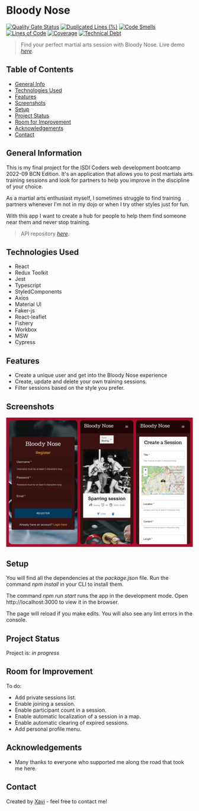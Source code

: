 # Bloody Nose

[![Quality Gate Status](https://sonarcloud.io/api/project_badges/measure?project=pastordesoles_Bloody-Nose&metric=alert_status)](https://sonarcloud.io/summary/new_code?id=pastordesoles_Bloody-Nose) [![Duplicated Lines (%)](https://sonarcloud.io/api/project_badges/measure?project=pastordesoles_Bloody-Nose&metric=duplicated_lines_density)](https://sonarcloud.io/summary/new_code?id=pastordesoles_Bloody-Nose) [![Code Smells](https://sonarcloud.io/api/project_badges/measure?project=pastordesoles_Bloody-Nose&metric=code_smells)](https://sonarcloud.io/summary/new_code?id=pastordesoles_Bloody-Nose) [![Lines of Code](https://sonarcloud.io/api/project_badges/measure?project=pastordesoles_Bloody-Nose&metric=ncloc)](https://sonarcloud.io/summary/new_code?id=pastordesoles_Bloody-Nose) [![Coverage](https://sonarcloud.io/api/project_badges/measure?project=pastordesoles_Bloody-Nose&metric=coverage)](https://sonarcloud.io/summary/new_code?id=pastordesoles_Bloody-Nose) [![Technical Debt](https://sonarcloud.io/api/project_badges/measure?project=pastordesoles_Bloody-Nose&metric=sqale_index)](https://sonarcloud.io/summary/new_code?id=pastordesoles_Bloody-Nose)

> Find your perfect martial arts session with Bloody Nose.
> Live demo [_here_](https://bloody-nose.netlify.app/). <!-- If you have the project hosted somewhere, include the link here. -->

## Table of Contents

- [General Info](#general-information)
- [Technologies Used](#technologies-used)
- [Features](#features)
- [Screenshots](#screenshots)
- [Setup](#setup)
- [Project Status](#project-status)
- [Room for Improvement](#room-for-improvement)
- [Acknowledgements](#acknowledgements)
- [Contact](#contact)
<!-- * [License](#license) -->

## General Information

This is my final project for the ISDI Coders web development bootcamp 2022-09 BCN Edition.
It's an application that allows you to post martials arts training sessions and look for partners to help you improve in the discipline of your choice.

As a martial arts enthusiast myself, I sometimes struggle to find training partners whenever I'm not in my dojo or when I try other styles just for fun.

With this app I want to create a hub for people to help them find someone near them and never stop training.

> API repository [_here_](https://github.com/pastordesoles/Bloody-Nose-api).

## Technologies Used

- React
- Redux Toolkit
- Jest
- Typescript
- StyledComponents
- Axios
- Material UI
- Faker-js
- React-leaflet
- Fishery
- Workbox
- MSW
- Cypress

## Features

- Create a unique user and get into the Bloody Nose experience
- Create, update and delete your own training sessions.
- Filter sessions based on the style you prefer.

## Screenshots

![Screenshots](public/images/readme-pictures.jpg)

## Setup

You will find all the dependencies at the _package.json_ file. Run the command _npm install_ in your CLI to install them.

The command _npm run start_ runs the app in the development mode.
Open http://localhost:3000 to view it in the browser.

The page will reload if you make edits.
You will also see any lint errors in the console.

## Project Status

Project is: _in progress_

## Room for Improvement

To do:

- Add private sessions list.
- Enable joining a session.
- Enable participant count in a session.
- Enable automatic localization of a session in a map.
- Enable automatic clearing of expired sessions.
- Add personal profile menu.

## Acknowledgements

- Many thanks to everyone who supported me along the road that took me here.

## Contact

Created by [Xavi](https://www.linkedin.com/in/xaviersansb/) - feel free to contact me!
